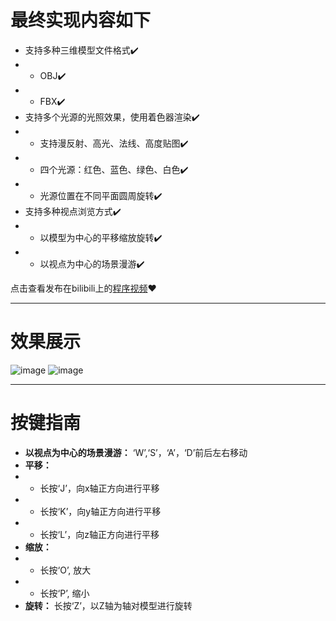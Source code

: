 # 最终实现内容如下
 * 支持多种三维模型文件格式✔️
 * *  OBJ✔️
 * *  FBX✔️
 * 支持多个光源的光照效果，使用着色器渲染✔️
 * * 支持漫反射、高光、法线、高度贴图✔️
 * * 四个光源：红色、蓝色、绿色、白色✔️
 * * 光源位置在不同平面圆周旋转✔️
 * 支持多种视点浏览方式✔️
 * * 以模型为中心的平移缩放旋转✔️
 * * 以视点为中心的场景漫游✔️
 
点击查看发布在bilibili上的[程序视频](https://www.bilibili.com/video/BV1cG4y117Ug/)❤️

---
# 效果展示
![image](https://user-images.githubusercontent.com/44937001/211959845-89cb2a6a-d068-4f76-bd4a-1ef77b928513.png)
![image](https://user-images.githubusercontent.com/44937001/211960144-d77583bd-d18c-44c6-80ee-f009439e3998.png)

---
# 按键指南 
* **以视点为中心的场景漫游：** ‘W’,‘S’，‘A’，‘D’前后左右移动
* **平移：** 
* * 长按‘J’，向x轴正方向进行平移
* * 长按‘K’，向y轴正方向进行平移
* * 长按‘L’，向z轴正方向进行平移
* **缩放：**
* * 长按‘O’, 放大
* * 长按‘P’, 缩小
* **旋转：** 长按‘Z’，以Z轴为轴对模型进行旋转


